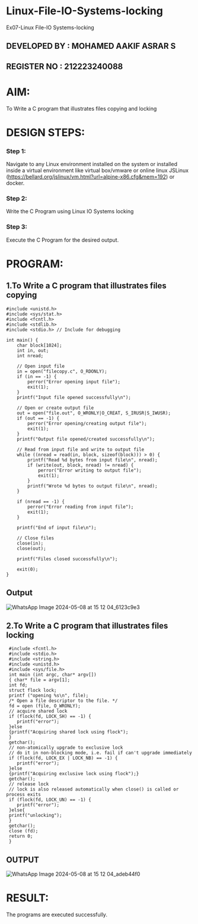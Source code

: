 # Linux-File-IO-Systems-locking
Ex07-Linux File-IO Systems-locking

## DEVELOPED BY : MOHAMED AAKIF ASRAR S
## REGISTER NO : 212223240088

# AIM:
To Write a C program that illustrates files copying and locking

# DESIGN STEPS:

### Step 1:

Navigate to any Linux environment installed on the system or installed inside a virtual environment like virtual box/vmware or online linux JSLinux (https://bellard.org/jslinux/vm.html?url=alpine-x86.cfg&mem=192) or docker.

### Step 2:

Write the C Program using Linux IO Systems locking

### Step 3:

Execute the C Program for the desired output. 

# PROGRAM:

## 1.To Write a C program that illustrates files copying 

```
#include <unistd.h>
#include <sys/stat.h>
#include <fcntl.h>
#include <stdlib.h>
#include <stdio.h> // Include for debugging

int main() {
    char block[1024];
    int in, out;
    int nread;

    // Open input file
    in = open("filecopy.c", O_RDONLY);
    if (in == -1) {
        perror("Error opening input file");
        exit(1);
    }
    printf("Input file opened successfully\n");

    // Open or create output file
    out = open("file.out", O_WRONLY|O_CREAT, S_IRUSR|S_IWUSR);
    if (out == -1) {
        perror("Error opening/creating output file");
        exit(1);
    }
    printf("Output file opened/created successfully\n");

    // Read from input file and write to output file
    while ((nread = read(in, block, sizeof(block))) > 0) {
        printf("Read %d bytes from input file\n", nread);
        if (write(out, block, nread) != nread) {
            perror("Error writing to output file");
            exit(1);
        }
        printf("Wrote %d bytes to output file\n", nread);
    }

    if (nread == -1) {
        perror("Error reading from input file");
        exit(1);
    }

    printf("End of input file\n");

    // Close files
    close(in);
    close(out);

    printf("Files closed successfully\n");

    exit(0);
}

```

## Output

![WhatsApp Image 2024-05-08 at 15 12 04_6123c9e3](https://github.com/MOHAMEDAAKIFASRAR/Linux-File-IO-Systems-locking/assets/148514683/896211cf-d87b-4c1b-9025-abe73976f311)



## 2.To Write a C program that illustrates files locking
```
 #include <fcntl.h>
 #include <stdio.h>
 #include <string.h>
 #include <unistd.h>
 #include <sys/file.h>
 int main (int argc, char* argv[])
 { char* file = argv[1];
 int fd;
 struct flock lock;
 printf ("opening %s\n", file);
 /* Open a file descriptor to the file. */
 fd = open (file, O_WRONLY);
 // acquire shared lock
 if (flock(fd, LOCK_SH) == -1) {
    printf("error");
 }else
 {printf("Acquiring shared lock using flock");
 }
 getchar();
 // non-atomically upgrade to exclusive lock
 // do it in non-blocking mode, i.e. fail if can't upgrade immediately
 if (flock(fd, LOCK_EX | LOCK_NB) == -1) {
    printf("error");
 }else
 {printf("Acquiring exclusive lock using flock");}
 getchar();
 // release lock
 // lock is also released automatically when close() is called or process exits
 if (flock(fd, LOCK_UN) == -1) {
    printf("error");
 }else{
 printf("unlocking");
 }
 getchar();
 close (fd);
 return 0;
 }
```


## OUTPUT

![WhatsApp Image 2024-05-08 at 15 12 04_adeb44f0](https://github.com/MOHAMEDAAKIFASRAR/Linux-File-IO-Systems-locking/assets/148514683/41520c0a-01e7-4cdb-8091-42858c291557)



# RESULT:
The programs are executed successfully.
